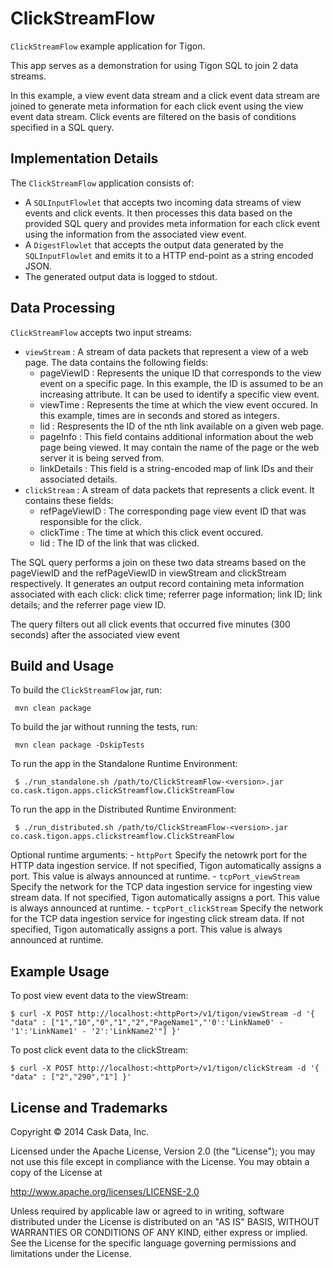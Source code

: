 # ClickStreamFlow 

``ClickStreamFlow`` example application for Tigon.

This app serves as a demonstration for using Tigon SQL to join 2 data streams.

In this example, a view event data stream and a click event data stream are joined to generate meta information for each click event using the view event data stream. Click events are filtered on the basis of conditions specified in a SQL query.

## Implementation Details

The ``ClickStreamFlow`` application consists of:
 - A ``SQLInputFlowlet`` that accepts two incoming data streams of view events and click events. It then processes this data based on the provided SQL query and provides meta information for each click event using the information from the associated view event. 
 - A ``DigestFlowlet`` that accepts the output data generated by the ``SQLInputFlowlet`` and emits it to a HTTP end-point as a string encoded JSON. 
 - The generated output data is logged to stdout.

## Data Processing

``ClickStreamFlow`` accepts two input streams:
- ``viewStream`` : A stream of data packets that represent a view of a web page. The data contains the following fields:
    - pageViewID : Represents the unique ID that corresponds to the view event on a specific page. In this example, the ID is assumed to be an increasing attribute. It can be used to identify a specific view event.
    - viewTime : Represents the time at which the view event occured. In this example, times are in seconds and stored as integers.
    - lid<N> : Respresents the ID of the nth link available on a given web page.
    - pageInfo : This field contains additional information about the web page being viewed. It may contain the name of the page or the web server it is being served from.
    - linkDetails : This field is a string-encoded map of link IDs and their associated details.
- ``clickStream`` : A stream of data packets that represents a click event. It contains these fields:
    - refPageViewID : The corresponding page view event ID that was responsible for the click.
    - clickTime : The time at which this click event occured.
    - lid : The ID of the link that was clicked. 

The SQL query performs a join on these two data streams based on the pageViewID and the refPageViewID in viewStream and clickStream respectively. It generates an output record containing meta information associated with each click: click time; referrer page information; link ID; link details; and the referrer page view ID.

The query filters out all click events that occurred five minutes (300 seconds) after the associated view event

## Build and Usage
 
 To build the ``ClickStreamFlow`` jar, run:

     mvn clean package

 To build the jar without running the tests, run:

     mvn clean package -DskipTests

 To run the app in the Standalone Runtime Environment:

     $ ./run_standalone.sh /path/to/ClickStreamFlow-<version>.jar co.cask.tigon.apps.clickStreamflow.ClickStreamFlow

 To run the app in the Distributed Runtime Environment:

     $ ./run_distributed.sh /path/to/ClickStreamFlow-<version>.jar co.cask.tigon.apps.clickstreamflow.ClickStreamFlow

Optional runtime arguments:
    - ``httpPort`` Specify the netowrk port for the HTTP data ingestion service. If not specified, Tigon automatically assigns a port. This value is always announced at runtime.
    - ``tcpPort_viewStream`` Specify the network for the TCP data ingestion service for ingesting view stream data. If not specified, Tigon automatically assigns a port. This value is always announced at runtime.
    - ``tcpPort_clickStream`` Specify the network for the TCP data ingestion service for ingesting click stream data. If not specified, Tigon automatically assigns a port. This value is always announced at runtime.

## Example Usage

To post view event data to the viewStream:

    $ curl -X POST http://localhost:<httpPort>/v1/tigon/viewStream -d '{ "data" : ["1","10","0","1","2","PageName1","'0':'LinkName0' - '1':'LinkName1' - '2':'LinkName2'"] }' 

To post click event data to the clickStream:

    $ curl -X POST http://localhost:<httpPort>/v1/tigon/clickStream -d '{ "data" : ["2","290","1"] }' 

## License and Trademarks

Copyright © 2014 Cask Data, Inc.

Licensed under the Apache License, Version 2.0 (the "License"); you may not
use this file except in compliance with the License. You may obtain a copy of
the License at

http://www.apache.org/licenses/LICENSE-2.0

Unless required by applicable law or agreed to in writing, software
distributed under the License is distributed on an "AS IS" BASIS, WITHOUT
WARRANTIES OR CONDITIONS OF ANY KIND, either express or implied. See the
License for the specific language governing permissions and limitations under
the License.
